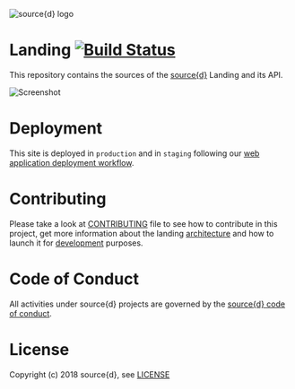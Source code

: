 ![source{d} logo](.github/logo-blue.png?raw=true)

# Landing [![Build Status](https://drone.srcd.host/api/badges/src-d/landing/status.svg)](https://drone.srcd.host/src-d/landing)

This repository contains the sources of the [source{d}](https://sourced.tech) Landing and its API.

![Screenshot](.github/screenshot.png?raw=true)


# Deployment

This site is deployed in `production` and in `staging` following our [web application deployment workflow](https://github.com/src-d/guide/blob/master/engineering/continuous-delivery.md).


# Contributing

Please take a look at [CONTRIBUTING](CONTRIBUTING.md) file to see how to contribute in this project, get more information about the landing [architecture](CONTRIBUTING.md#Architecture) and how to launch it for [development](CONTRIBUTING.md#Development) purposes.


# Code of Conduct

All activities under source{d} projects are governed by the [source{d} code of conduct](.github/CODE_OF_CONDUCT.md).


# License

Copyright (c) 2018 source{d}, see [LICENSE](LICENSE)
